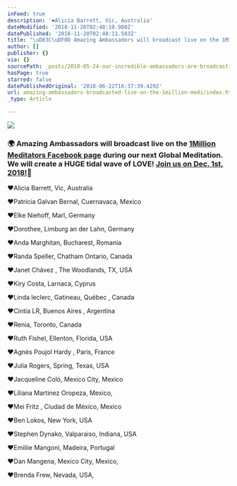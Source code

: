 ```yaml
---
inFeed: true
description: '❤️Alicia Barrett, Vic, Australia'
dateModified: '2018-11-20T02:48:10.980Z'
datePublished: '2018-11-20T02:48:11.583Z'
title: "\uD83C\uDF0D Amazing Ambassadors will broadcast live on the 1Million Meditators Facebook page during our next Global Meditation. We will create a HUGE tidal wave of LOVE! Join us on Dec. 1st, 2018!\uD83D\uDE4F"
author: []
publisher: {}
via: {}
sourcePath: _posts/2018-05-24-our-incredible-ambassadors-are-broadcasting-live-on-the-1.md
hasPage: true
starred: false
datePublishedOriginal: '2018-06-22T16:37:39.429Z'
url: amazing-ambassadors-broadcasted-live-on-the-1million-medi/index.html
_type: Article

---
```

![](https://the-grid-user-content.s3-us-west-2.amazonaws.com/7da7d118-2d3d-4e69-9ca5-8ca0610a918c.png)

### 🌍 Amazing Ambassadors will broadcast live on the [1Million Meditators Facebook page][0] during our next Global Meditation. We will create a HUGE tidal wave of LOVE! [Join us on Dec. 1st, 2018!][1]🙏

❤️Alicia Barrett, Vic, Australia

❤️Patricia Galvan Bernal, Cuernavaca, Mexico

❤️Elke Niehoff, Marl, Germany

❤️Dorothee, Limburg an der Lahn, Germany

❤️Anda Marghitan, Bucharest, Romania

❤️Randa Speller, Chatham Ontario, Canada

❤️Janet Chávez , The Woodlands, TX, USA

❤️Kiry Costa, Larnaca, Cyprus

❤️Linda leclerc, Gatineau, Québec , Canada

❤️Cintia LR, Buenos Aires , Argentina

❤️Renia, Toronto, Canada

❤️Ruth Fishel, Ellenton, Florida, USA

❤️Agnès Poujol Hardy , Paris, France

❤️Julia Rogers, Spring, Texas, USA

❤️Jacqueline Coló, Mexico City, Mexico

❤️Liliana Martinez Oropeza, Mexico,

❤️Mei Fritz , Ciudad de México, Mexico

❤️Ben Lokos, New York, USA

❤️Stephen Dynako, Valparaiso, Indiana, USA

❤️Emiliie Mangoni, Madeira, Portugal

❤️Dan Mangena, Mexico City, Mexico,

❤️Brenda Frew, Nevada, USA,

[0]: https://www.facebook.com/1millionmeditators "1Million Meditators Facebook Page"
[1]: https://themovement.1millionmeditators.com/lp/60320/lp60320